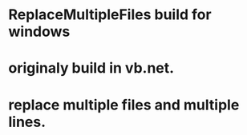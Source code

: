# ReplaceMultipleFiles build for windows
# originaly build in vb.net.
# replace multiple files and multiple lines.


